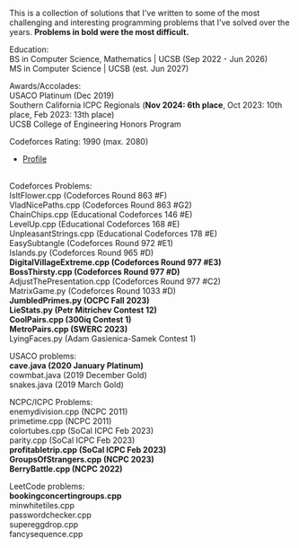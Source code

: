 This is a collection of solutions that I've written to some of the most challenging and interesting programming problems that I've solved over the years. **Problems in bold were the most difficult.**

Education: \
BS in Computer Science, Mathematics | UCSB (Sep 2022 - Jun 2026) \
MS in Computer Science | UCSB (est. Jun 2027)

Awards/Accolades: \
USACO Platinum (Dec 2019) \
Southern California ICPC Regionals (**Nov 2024: 6th place**, Oct 2023: 10th place, Feb 2023: 13th place) \
UCSB College of Engineering Honors Program 

Codeforces Rating: 1990 (max. 2080)
- [Profile](https://codeforces.com/profile/diss_quack)
  
\
Codeforces Problems: \
IsItFlower.cpp (Codeforces Round 863 #F) \
VladNicePaths.cpp (Codeforces Round 863 #G2) \
ChainChips.cpp (Educational Codeforces 146 #E) \
LevelUp.cpp (Educational Codeforces 168 #E) \
UnpleasantStrings.cpp (Educational Codeforces 178 #E) \
EasySubtangle (Codeforces Round 972 #E1) \
Islands.py (Codeforces Round 965 #D) \
**DigitalVillageExtreme.cpp (Codeforces Round 977 #E3)** \
**BossThirsty.cpp (Codeforces Round 977 #D)** \
AdjustThePresentation.cpp (Codeforces Round 977 #C2) \
MatrixGame.py (Codeforces Round 1033 #D) \
**JumbledPrimes.py (OCPC Fall 2023)** \
**LieStats.py (Petr Mitrichev Contest 12)** \
**CoolPairs.cpp (300iq Contest 1)** \
**MetroPairs.cpp (SWERC 2023)** \
LyingFaces.py (Adam Gasienica-Samek Contest 1)

USACO problems: \
**cave.java (2020 January Platinum)** \
cowmbat.java (2019 December Gold) \
snakes.java (2019 March Gold) 

NCPC/ICPC Problems: \
enemydivision.cpp (NCPC 2011) \
primetime.cpp (NCPC 2011) \
colortubes.cpp (SoCal ICPC Feb 2023) \
parity.cpp (SoCal ICPC Feb 2023) \
**profitabletrip.cpp (SoCal ICPC Feb 2023)** \
**GroupsOfStrangers.cpp (NCPC 2023)** \
**BerryBattle.cpp (NCPC 2022)**

LeetCode problems: \
**bookingconcertingroups.cpp** \
minwhitetiles.cpp \
passwordchecker.cpp \
supereggdrop.cpp \
fancysequence.cpp
